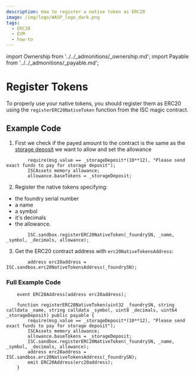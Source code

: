```yaml
---
description: How to register a native token as ERC20
image: /img/logo/WASP_logo_dark.png
tags:
  - ERC20
  - EVM
  - how-to
---
```


import Ownership from '../../_admonitions/_ownership.md';
import Payable from '../../_admonitions/_payable.md';

# Register Tokens

To properly use your native tokens, you should register them as ERC20 using the `registerERC20NativeToken` function from the ISC magic contract.

## Example Code

<Ownership/>

1. First we check if the payed amount to the contract is the same as the [storage deposit](/learn/protocols/stardust/core-concepts/storage-deposit) we want to allow and set the allowance

```solidity
        require(msg.value == _storageDeposit*(10**12), "Please send exact funds to pay for storage deposit");
        ISCAssets memory allowance;
        allowance.baseTokens = _storageDeposit;
```

<Payable/>

2. Register the native tokens specifying:
* the foundry serial number
* a name
* a symbol
* it's decimals 
* the allowance.
```solidity
        ISC.sandbox.registerERC20NativeToken(_foundrySN, _name, _symbol, _decimals, allowance);
```

3. Get the ERC20 contract address with `erc20NativeTokensAddress`:
```solidity
        address erc20address = ISC.sandbox.erc20NativeTokensAddress(_foundrySN);
```

### Full Example Code

```solidity
    event ERC20Address(address erc20address);

    function registerERC20NativeToken(uint32 _foundrySN, string calldata _name, string calldata _symbol, uint8 _decimals, uint64 _storageDeposit) public payable {
        require(msg.value == _storageDeposit*(10**12), "Please send exact funds to pay for storage deposit");
        ISCAssets memory allowance;
        allowance.baseTokens = _storageDeposit;
        ISC.sandbox.registerERC20NativeToken(_foundrySN, _name, _symbol, _decimals, allowance);
        address erc20address = ISC.sandbox.erc20NativeTokensAddress(_foundrySN);
        emit ERC20Address(erc20address);
    }
```

